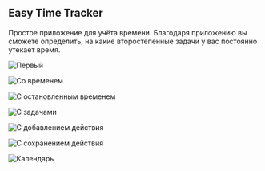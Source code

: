## Easy Time Tracker

Простое приложение для учёта времени. Благодаря приложению вы сможете определить, на какие второстепенные задачи у вас постоянно утекает время.

![](/images/1.jpg "Первый")

![](/images/2.jpg "Со временем")

![](/images/3.jpg "С остановленным временем")

![](/images/4.jpg "С задачами")

![](/images/5.jpg "С добавлением действия")

![](/images/6.jpg "С сохранением действия")

![](/images/7jpg "Календарь")
